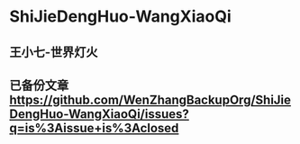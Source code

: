 # ShiJieDengHuo-WangXiaoQi
## 王小七-世界灯火

## 已备份文章 https://github.com/WenZhangBackupOrg/ShiJieDengHuo-WangXiaoQi/issues?q=is%3Aissue+is%3Aclosed
